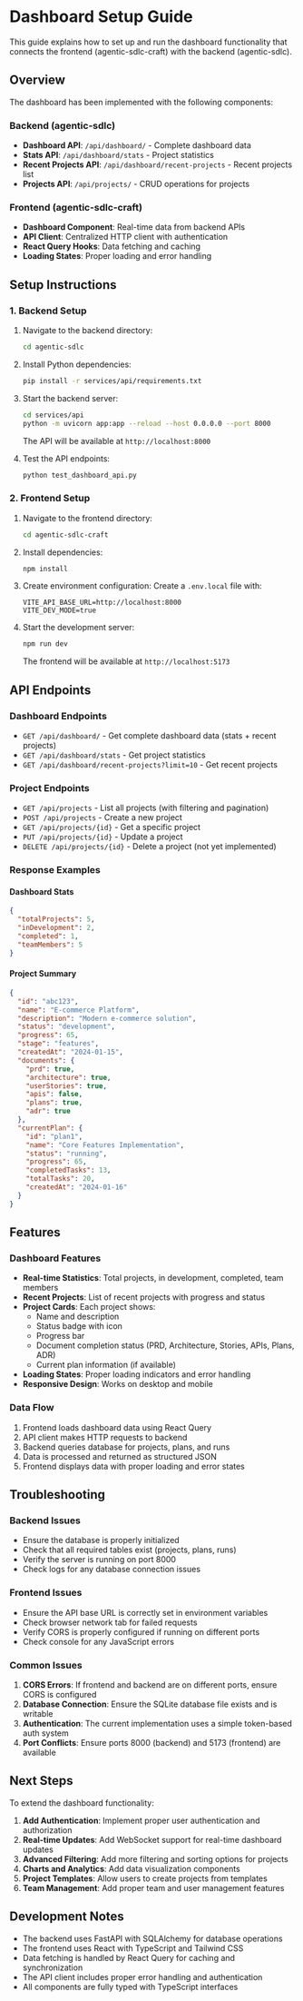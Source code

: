 # Dashboard Setup Guide

This guide explains how to set up and run the dashboard functionality that connects the frontend (agentic-sdlc-craft) with the backend (agentic-sdlc).

## Overview

The dashboard has been implemented with the following components:

### Backend (agentic-sdlc)
- **Dashboard API**: `/api/dashboard/` - Complete dashboard data
- **Stats API**: `/api/dashboard/stats` - Project statistics
- **Recent Projects API**: `/api/dashboard/recent-projects` - Recent projects list
- **Projects API**: `/api/projects/` - CRUD operations for projects

### Frontend (agentic-sdlc-craft)
- **Dashboard Component**: Real-time data from backend APIs
- **API Client**: Centralized HTTP client with authentication
- **React Query Hooks**: Data fetching and caching
- **Loading States**: Proper loading and error handling

## Setup Instructions

### 1. Backend Setup

1. Navigate to the backend directory:
   ```bash
   cd agentic-sdlc
   ```

2. Install Python dependencies:
   ```bash
   pip install -r services/api/requirements.txt
   ```

3. Start the backend server:
   ```bash
   cd services/api
   python -m uvicorn app:app --reload --host 0.0.0.0 --port 8000
   ```

   The API will be available at `http://localhost:8000`

4. Test the API endpoints:
   ```bash
   python test_dashboard_api.py
   ```

### 2. Frontend Setup

1. Navigate to the frontend directory:
   ```bash
   cd agentic-sdlc-craft
   ```

2. Install dependencies:
   ```bash
   npm install
   ```

3. Create environment configuration:
   Create a `.env.local` file with:
   ```
   VITE_API_BASE_URL=http://localhost:8000
   VITE_DEV_MODE=true
   ```

4. Start the development server:
   ```bash
   npm run dev
   ```

   The frontend will be available at `http://localhost:5173`

## API Endpoints

### Dashboard Endpoints

- `GET /api/dashboard/` - Get complete dashboard data (stats + recent projects)
- `GET /api/dashboard/stats` - Get project statistics
- `GET /api/dashboard/recent-projects?limit=10` - Get recent projects

### Project Endpoints

- `GET /api/projects` - List all projects (with filtering and pagination)
- `POST /api/projects` - Create a new project
- `GET /api/projects/{id}` - Get a specific project
- `PUT /api/projects/{id}` - Update a project
- `DELETE /api/projects/{id}` - Delete a project (not yet implemented)

### Response Examples

#### Dashboard Stats
```json
{
  "totalProjects": 5,
  "inDevelopment": 2,
  "completed": 1,
  "teamMembers": 5
}
```

#### Project Summary
```json
{
  "id": "abc123",
  "name": "E-commerce Platform",
  "description": "Modern e-commerce solution",
  "status": "development",
  "progress": 65,
  "stage": "features",
  "createdAt": "2024-01-15",
  "documents": {
    "prd": true,
    "architecture": true,
    "userStories": true,
    "apis": false,
    "plans": true,
    "adr": true
  },
  "currentPlan": {
    "id": "plan1",
    "name": "Core Features Implementation",
    "status": "running",
    "progress": 65,
    "completedTasks": 13,
    "totalTasks": 20,
    "createdAt": "2024-01-16"
  }
}
```

## Features

### Dashboard Features
- **Real-time Statistics**: Total projects, in development, completed, team members
- **Recent Projects**: List of recent projects with progress and status
- **Project Cards**: Each project shows:
  - Name and description
  - Status badge with icon
  - Progress bar
  - Document completion status (PRD, Architecture, Stories, APIs, Plans, ADR)
  - Current plan information (if available)
- **Loading States**: Proper loading indicators and error handling
- **Responsive Design**: Works on desktop and mobile

### Data Flow
1. Frontend loads dashboard data using React Query
2. API client makes HTTP requests to backend
3. Backend queries database for projects, plans, and runs
4. Data is processed and returned as structured JSON
5. Frontend displays data with proper loading and error states

## Troubleshooting

### Backend Issues
- Ensure the database is properly initialized
- Check that all required tables exist (projects, plans, runs)
- Verify the server is running on port 8000
- Check logs for any database connection issues

### Frontend Issues
- Ensure the API base URL is correctly set in environment variables
- Check browser network tab for failed requests
- Verify CORS is properly configured if running on different ports
- Check console for any JavaScript errors

### Common Issues
1. **CORS Errors**: If frontend and backend are on different ports, ensure CORS is configured
2. **Database Connection**: Ensure the SQLite database file exists and is writable
3. **Authentication**: The current implementation uses a simple token-based auth system
4. **Port Conflicts**: Ensure ports 8000 (backend) and 5173 (frontend) are available

## Next Steps

To extend the dashboard functionality:

1. **Add Authentication**: Implement proper user authentication and authorization
2. **Real-time Updates**: Add WebSocket support for real-time dashboard updates
3. **Advanced Filtering**: Add more filtering and sorting options for projects
4. **Charts and Analytics**: Add data visualization components
5. **Project Templates**: Allow users to create projects from templates
6. **Team Management**: Add proper team and user management features

## Development Notes

- The backend uses FastAPI with SQLAlchemy for database operations
- The frontend uses React with TypeScript and Tailwind CSS
- Data fetching is handled by React Query for caching and synchronization
- The API client includes proper error handling and authentication
- All components are fully typed with TypeScript interfaces


